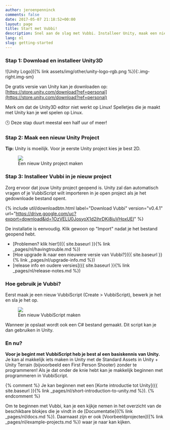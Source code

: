 ```yaml
---
author: jeroenpenninck
comments: false
date: 2017-05-07 21:18:52+00:00
layout: page
title: Start met Vubbi!
description: Snel aan de slag met Vubbi. Installeer Unity, maak een nieuw project en installeer Vubbi in je nieuw project.
lang: nl
slug: getting-started
---
```


### Stap 1: Download en installeer Unity3D
![Unity Logo]({% link assets/img/other/unity-logo-rgb.png %}){:.img-right.img-sm}

De gratis versie van Unity kan je downloaden op:
[https://store.unity.com/download?ref=personal](https://store.unity.com/download?ref=personal)

Merk om dat de Unity3D editor niet werkt op Linux! Spelletjes die je maakt met Unity kan je wel spelen op Linux.

🕓 Deze stap duurt meestal een half uur of meer!


### Stap 2: Maak een nieuw Unity Project

**Tip:** Unity is moeilijk. Voor je eerste Unity project kies je best 2D.

<figure>
  <img src="{{ site.baseurl }}{% link /assets/img/gifs/gif_unity_asteroids_new.gif %}" class="img-sm"/>
  <figcaption>Een nieuw Unity project maken</figcaption>
</figure>

### Stap 3: Installeer Vubbi in je nieuw project

Zorg ervoor dat jouw Unity project geopend is. Unity zal dan automatisch vragen of je VubbiScript wilt importeren in je open project als je het gedownloade bestand opent.

{% include util/downloadbtn.html
  label="Download Vubbi"
  version="v0.4.1"
  url="https://drive.google.com/uc?export=download&id=1OzVELU0JosyoX1d2ihrDKi8iuVHoxUEI" %}

De installatie is eenvoudig. Klik gewoon op "Import" nadat je het bestand geopend hebt.

 - [Problemen? klik hier!]({{ site.baseurl }}{% link _pages/nl/havingtrouble.md %})
 - [Hoe upgrade ik naar een nieuwere versie van Vubbi?]({{ site.baseurl }}{% link _pages/nl/upgrade-info.md %})
 - [release info en oudere versies]({{ site.baseurl }}{% link _pages/nl/release-notes.md %})


### Hoe gebruik je Vubbi?

Eerst maak je een nieuw VubbiScript (Create > VubbiScript), bewerk je het en sla je het op.

<figure>
  <img src="{{ site.baseurl }}{% link /assets/img/gifs/gif_vubbi_make_script.gif %}" class="img-sm"/>
  <figcaption>Een nieuw VubbiScript maken</figcaption>
</figure>

Wanneer je opslaat wordt ook een C# bestand gemaakt. Dit script kan je dan gebruiken in Unity.


### En nu?

**Voor je begint met VubbiScript heb je best al een basiskennis van Unity.** Je kan al makkelijk iets maken in Unity met de Standard Assets in Unity + Unity Terrain (bijvoorbeeld een First Person Shooter) zonder te programmeren! Als je dat onder de knie hebt kan je makkelijk beginnen met programmeren in VubbiScript.

{% comment %}
Je kan beginnen met een [Korte introductie tot Unity]({{ site.baseurl }}{% link _pages/nl/short-introduction-to-unity.md %}).
{% endcomment %}

Om te beginnen met Vubbi, kan je een kijkje nemen in het overzicht van de beschikbare blokjes die je vindt in de [Documentatie]({% link _pages/nl/docs.md %}). Daarnaast zijn er ook [Voorbeeldprojecten]({% link _pages/nl/example-projects.md %}) waar je naar kan kijken.

